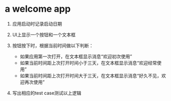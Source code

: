 # a welcome app
1. 应用启动时记录启动日期

2. UI上显示一个按钮和一个文本框

3. 按钮按下时，根据当前时间做以下判断：

	- 如果应用第一次打开，在文本框显示消息“欢迎初次使用”
	- 如果当前时间距上次打开时间小于三天，在文本框显示消息“欢迎经常使用”
	- 如果当前时间距上次打开时间大于三天，在文本框显示消息“好久不见，欢迎再次使用”

4. 写出相应的test case测试以上逻辑
